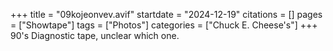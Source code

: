 +++
title = "09kojeonvev.avif"
startdate = "2024-12-19"
citations = []
pages = ["Showtape"]
tags = ["Photos"]
categories = ["Chuck E. Cheese's"]
+++
90's Diagnostic tape, unclear which one.
